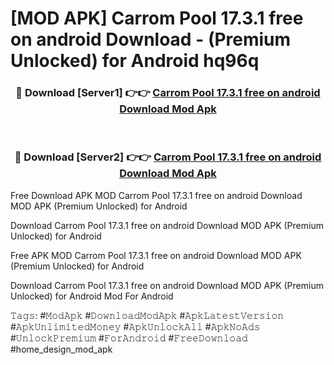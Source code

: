 # [MOD APK] Carrom Pool 17.3.1 free on android Download - (Premium Unlocked) for Android hq96q



<div align="center">
<h3>🔴 Download [Server1] 👉👉 <a href="https://momento.my/?title=Carrom_Pool_17.3.1_free_on_android_Download">Carrom Pool 17.3.1 free on android Download Mod Apk</a></h3><br>

<h3>🔴 Download [Server2] 👉👉 <a href="https://momento.my/?title=Carrom_Pool_17.3.1_free_on_android_Download">Carrom Pool 17.3.1 free on android Download Mod Apk</a></h3>
</div>



Free Download APK MOD Carrom Pool 17.3.1 free on android Download MOD APK (Premium Unlocked) for Android

Download Carrom Pool 17.3.1 free on android Download MOD APK (Premium Unlocked) for Android

Free APK MOD Carrom Pool 17.3.1 free on android Download MOD APK (Premium Unlocked) for Android

Download Carrom Pool 17.3.1 free on android Download MOD APK (Premium Unlocked) for Android Mod For Android

𝚃𝚊𝚐𝚜: #𝙼𝚘𝚍𝙰𝚙𝚔 #𝙳𝚘𝚠𝚗𝚕𝚘𝚊𝚍𝙼𝚘𝚍𝙰𝚙𝚔 #𝙰𝚙𝚔𝙻𝚊𝚝𝚎𝚜𝚝𝚅𝚎𝚛𝚜𝚒𝚘𝚗 #𝙰𝚙𝚔𝚄𝚗𝚕𝚒𝚖𝚒𝚝𝚎𝚍𝙼𝚘𝚗𝚎𝚢 #𝙰𝚙𝚔𝚄𝚗𝚕𝚘𝚌𝚔𝙰𝚕𝚕 #𝙰𝚙𝚔𝙽𝚘𝙰𝚍𝚜 #𝚄𝚗𝚕𝚘𝚌𝚔𝙿𝚛𝚎𝚖𝚒𝚞𝚖 #𝙵𝚘𝚛𝙰𝚗𝚍𝚛𝚘𝚒𝚍 #𝙵𝚛𝚎𝚎𝙳𝚘𝚠𝚗𝚕𝚘𝚊𝚍 #home_design_mod_apk
